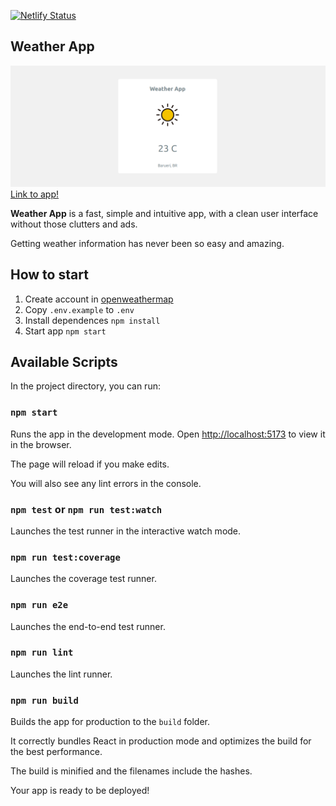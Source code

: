 [![Netlify Status](https://api.netlify.com/api/v1/badges/e620c35f-9261-44f4-ad69-f685de443b93/deploy-status)](https://app.netlify.com/sites/hopeful-morse-972f17/deploys)

## Weather App

![Weather App - site](/cover.png)
[Link to app!](https://hopeful-morse-972f17.netlify.app/)

__Weather App__ is a fast, simple and intuitive app, with a clean user interface without those clutters and ads. 

Getting weather information has never been so easy and amazing.

## How to start

 1. Create account in [openweathermap](https://openweathermap.org/appid)
 2. Copy `.env.example` to `.env`
 3. Install dependences `npm install`
 4. Start app `npm start`

## Available Scripts

In the project directory, you can run:

### `npm start`

Runs the app in the development mode.
Open [http://localhost:5173](http://localhost:5173) to view it in the browser.

The page will reload if you make edits.

You will also see any lint errors in the console.

### `npm test` or `npm run test:watch`

Launches the test runner in the interactive watch mode.

### `npm run test:coverage`

Launches the coverage test runner.

### `npm run e2e`

Launches the end-to-end test runner.

### `npm run lint`

Launches the lint runner.

### `npm run build`

Builds the app for production to the `build` folder.

It correctly bundles React in production mode and optimizes the build for the best performance.

The build is minified and the filenames include the hashes.

Your app is ready to be deployed!
